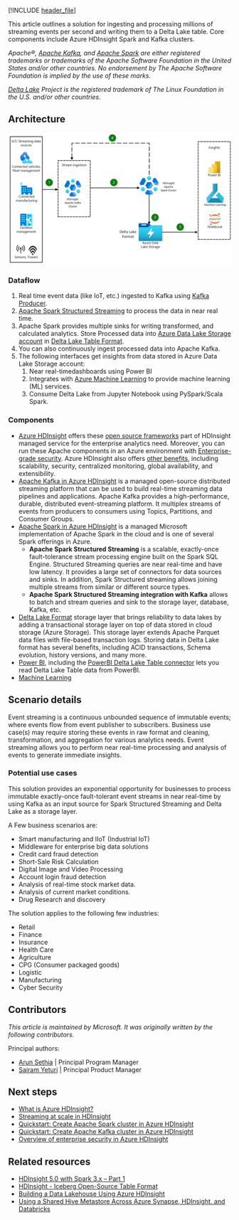 [!INCLUDE [header_file](../../../includes/sol-idea-header.md)]

This article outlines a solution for ingesting and processing millions of streaming events per second and writing them to a Delta Lake table. Core components include Azure HDInsight Spark and Kafka clusters.

*Apache®, [Apache Kafka](https://kafka.apache.org), and [Apache Spark](https://spark.apache.org) are either registered trademarks or trademarks of the Apache Software Foundation in the United States and/or other countries. No endorsement by The Apache Software Foundation is implied by the use of these marks.*


*[Delta Lake](https://delta.io/) Project is the registered trademark of The Linux Foundation in the U.S. and/or other countries.*

## Architecture

![Architecture diagram that shows how streaming data is ingested and processed using Apache Spark Structured Streaming in an Azure environment and then store them in Delta Lake Table format for the user consumption.](../media/hdinsight-kafka-spark-deltalake.png)


### Dataflow

1. Real time event data (like IoT, etc.) ingested to Kafka using [Kafka Producer](https://kafka.apache.org/documentation/#producerapi).
1. [Apache Spark Structured Streaming](https://spark.apache.org/docs/latest/structured-streaming-programming-guide.html) to process the data in near real time.
1. Apache Spark provides multiple sinks for writing transformed, and calculated analytics. Store Processed data into [Azure Data Lake Storage account](https://azure.microsoft.com/services/storage/data-lake-storage) in [Delta Lake Table Format](https://delta.io/).
1. You can also continuously ingest processed data into Apache Kafka. 
1. The following interfaces get insights from data stored in Azure Data Lake Storage account:
   1. Near real-timedashboards using Power BI
   1. Integrates with [Azure Machine Learning](https://azure.microsoft.com/services/machine-learning) to provide machine learning (ML) services. 
   1. Consume Delta Lake from Jupyter Notebook using PySpark/Scala Spark.

### Components

- [Azure HDInsight](/azure/hdinsight/) offers these [open source frameworks](/azure/hdinsight/hdinsight-5x-component-versioning) part of HDInsight managed service for the enterprise analytics need. Moreover, you can run these Apache components in an Azure environment with [Enterprise-grade security](/azure/hdinsight/domain-joined/hdinsight-security-overview). Azure HDInsight also offers [other benefits](/azure/hdinsight/hdinsight-overview#why-should-i-use-azure-hdinsight), including scalability, security, centralized monitoring, global availability, and extensibility.
- [Apache Kafka in Azure HDInsight](/azure/hdinsight/kafka/apache-kafka-introduction) is a managed open-source distributed streaming platform that can be used to build real-time streaming data pipelines and applications.  Apache Kafka provides a high-performance, durable, distributed event-streaming platform. It multiplex streams of events from producers to consumers using Topics, Partitions, and Consumer Groups.
- [Apache Spark in Azure HDInsight](/azure/hdinsight/spark/apache-spark-overview) is a managed Microsoft implementation of Apache Spark in the cloud and is one of several Spark offerings in Azure.
  - **Apache Spark Structured Streaming** is a scalable, exactly-once fault-tolerance stream processing engine built on the Spark SQL Engine. Structured Streaming queries are near real-time and have low latency. It provides a large set of connectors for data sources and sinks. In addition, Spark Structured streaming allows joining multiple streams from similar or different source types.
  - **Apache Spark Structured Streaming integration with Kafka** allows to batch and stream queries and sink to the storage layer, database, Kafka, etc.
- [Delta Lake Format](https://delta.io/) storage layer that brings reliability to data lakes by adding a transactional storage layer on top of data stored in cloud storage (Azure Storage). This storage layer extends Apache Parquet data files with file-based transaction logs. Storing data in Delta Lake format has several benefits, including ACID transactions, Schema evolution, history versions, and many more.
- [Power BI](https://powerbi.microsoft.com), including the [PowerBI Delta Lake Table connector](https://github.com/delta-io/delta/tree/master/connectors/powerbi) lets you read Delta Lake Table data from PowerBI.
- [Machine Learning](/azure/hdinsight/hadoop/apache-hadoop-deep-dive-advanced-analytics#machine-learning-and-apache-spark)

## Scenario details

Event streaming is a continuous unbounded sequence of immutable events; where events flow from event publisher to subscribers. Business use case(s) may require storing these events in raw format and cleaning, transformation, and aggregation for various analytics needs. Event streaming allows you to perform near real-time processing and analysis of events to generate immediate insights.

### Potential use cases

This solution provides an exponential opportunity for businesses to process immutable exactly-once fault-tolerant event streams in near real-time by using Kafka as an input source for Spark Structured Streaming and Delta Lake as a storage layer.

A Few business scenarios are:

- Smart manufacturing and IIoT (Industrial IoT)
- Middleware for enterprise big data solutions
- Credit card fraud detection 
- Short-Sale Risk Calculation
- Digital Image and Video Processing
- Account login fraud detection
- Analysis of real-time stock market data.
- Analysis of current market conditions.
- Drug Research and discovery

The solution applies to the following few industries:

- Retail
- Finance
- Insurance
- Health Care
- Agriculture
- CPG (Consumer packaged goods)
- Logistic
- Manufacturing
- Cyber Security

## Contributors

*This article is maintained by Microsoft. It was originally written by the following contributors.*

Principal authors:

- [Arun Sethia](https://www.linkedin.com/in/arun-sethia-0a91aa5/) | Principal Program Manager 
- [Sairam Yeturi](https://www.linkedin.com/in/sairam-y-78a4202a/) | Principal Product Manager

## Next steps

- [What is Azure HDInsight?](/azure/hdinsight/hdinsight-overview)
- [Streaming at scale in HDInsight](/azure/hdinsight/hdinsight-streaming-at-scale-overview)
- [Quickstart: Create Apache Spark cluster in Azure HDInsight](/azure/hdinsight/spark/apache-spark-jupyter-spark-sql-use-portal)
- [Quickstart: Create Apache Kafka cluster in Azure HDInsight](/azure/hdinsight/kafka/apache-kafka-get-started)
- [Overview of enterprise security in Azure HDInsight](/azure/hdinsight/domain-joined/hdinsight-security-overview)


## Related resources

- [HDInsight 5.0 with Spark 3.x – Part 1](https://techcommunity.microsoft.com/t5/analytics-on-azure-blog/hdinsight-5-0-with-spark-3-x-part-1/ba-p/3777416)
- [HDInsight - Iceberg Open-Source Table Format](https://techcommunity.microsoft.com/t5/analytics-on-azure-blog/hdinsight-iceberg-open-source-table-format/ba-p/3754126)	
- [Building a Data Lakehouse Using Azure HDInsight](https://murggu.medium.com/building-a-data-lakehouse-using-azure-hdinsight-d41f7c3547d8)
- [Using a Shared Hive Metastore Across Azure Synapse, HDInsight, and Databricks](https://murggu.medium.com/using-a-shared-hive-metastore-across-azure-synapse-hdinsight-and-databricks-72c53acda778)
